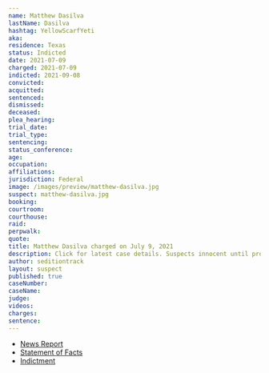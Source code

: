```yaml
---
name: Matthew Dasilva
lastName: Dasilva
hashtag: YellowScarfYeti
aka:
residence: Texas
status: Indicted
date: 2021-07-09
charged: 2021-07-09
indicted: 2021-09-08
convicted:
acquitted:
sentenced:
dismissed:
deceased:
plea_hearing:
trial_date:
trial_type:
sentencing:
status_conference:
age:
occupation:
affiliations:
jurisdiction: Federal
image: /images/preview/matthew-dasilva.jpg
suspect: matthew-dasilva.jpg
booking:
courtroom:
courthouse:
raid:
perpwalk:
quote:
title: Matthew Dasilva charged on July 9, 2021
description: Click for latest case details. Suspects innocent until proven guilty.
author: seditiontrack
layout: suspect
published: true
caseNumber: 
caseName:
judge:
videos:
charges:
sentence:
---
```

- [News Report](https://www.rawstory.com/capitol-riot-arrests-2653886199/)
- [Statement of Facts](https://www.justice.gov/usao-dc/case-multi-defendant/file/1413481/download)
- [Indictment](https://extremism.gwu.edu/sites/g/files/zaxdzs2191/f/Matthew%20Dasilva%20Indictment.pdf)
